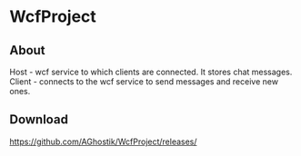 WcfProject
=====================

About
------------

Host - wcf service to which clients are connected. It stores chat messages.
Client - connects to the wcf service to send messages and receive new ones.


Download
------------

https://github.com/AGhostik/WcfProject/releases/